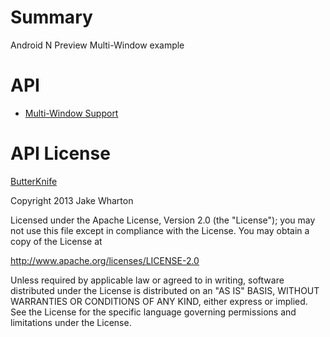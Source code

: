# Summary
Android N Preview Multi-Window example


# API

- [Multi-Window Support](http://developer.android.com/preview/features/multi-window.html)


# API License

[ButterKnife](http://jakewharton.github.io/butterknife/)

Copyright 2013 Jake Wharton

Licensed under the Apache License, Version 2.0 (the "License");
you may not use this file except in compliance with the License.
You may obtain a copy of the License at

   http://www.apache.org/licenses/LICENSE-2.0

Unless required by applicable law or agreed to in writing, software
distributed under the License is distributed on an "AS IS" BASIS,
WITHOUT WARRANTIES OR CONDITIONS OF ANY KIND, either express or implied.
See the License for the specific language governing permissions and
limitations under the License.
